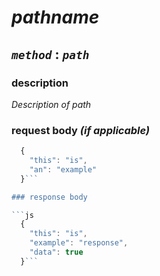 # *pathname*

## *`method`* : *`path`*

### description
*Description of path*

### request body *(if applicable)*
```js
  {
    "this": "is",
    "an": "example"
  }```

### response body

```js
  {
    "this": "is",
    "example": "response",
    "data": true
  }```

